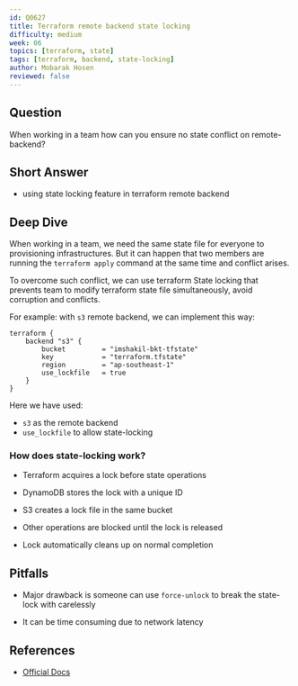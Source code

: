 ```yaml
---
id: Q0627
title: Terraform remote backend state locking
difficulty: medium
week: 06
topics: [terraform, state]
tags: [terraform, backend, state-locking]
author: Mobarak Hosen
reviewed: false
---
```


## Question

When working in a team how can you ensure no state conflict on remote-backend?

## Short Answer

- using state locking feature in terraform remote backend

## Deep Dive

When working in a team, we need the same state file for everyone to provisioning infrastructures. But it can happen that two members are running the `terraform apply` command at the same time and conflict arises.

To overcome such conflict, we can use terraform State locking that prevents team to modify terraform state file simultaneously, avoid corruption and conflicts.

For example: with `s3` remote backend, we can implement this way:

```hcl
terraform {
    backend "s3" {
        bucket         = "imshakil-bkt-tfstate"
        key            = "terraform.tfstate"
        region         = "ap-southeast-1"
        use_lockfile   = true
    }
}
```

Here we have used:

- `s3` as the remote backend
- `use_lockfile` to allow state-locking

### How does state-locking work?

- Terraform acquires a lock before state operations

- DynamoDB stores the lock with a unique ID

- S3 creates a lock file in the same bucket

- Other operations are blocked until the lock is released

- Lock automatically cleans up on normal completion

## Pitfalls

- Major drawback is someone can use `force-unlock` to break the state-lock with carelessly

- It can be time consuming due to network latency

## References

- [Official Docs](https://developer.hashicorp.com/terraform/language/state/locking)
